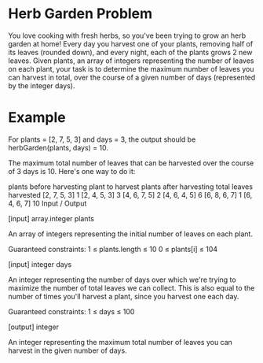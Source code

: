 # Herb Garden Problem

You love cooking with fresh herbs, so you've been trying to grow an herb garden at home! Every day you harvest one of your plants, removing half of its leaves (rounded down), and every night, each of the plants grows 2 new leaves.
Given plants, an array of integers representing the number of leaves on each plant, your task is to determine the maximum number of leaves you can harvest in total, over the course of a given number of days (represented by the integer days).

# Example

For plants = [2, 7, 5, 3] and days = 3, the output should be herbGarden(plants, days) = 10.

The maximum total number of leaves that can be harvested over the course of 3 days is 10. Here's one way to do it:

plants before harvesting 	 plant to harvest 	 plants after harvesting 	 total leaves harvested
[2, 7, 5, 3]	1	[2, 4, 5, 3]	3
[4, 6, 7, 5]	2	[4, 6, 4, 5]	6
[6, 8, 6, 7]	1	[6, 4, 6, 7]	10
Input / Output

[input] array.integer plants

An array of integers representing the initial number of leaves on each plant.

Guaranteed constraints:
1 ≤ plants.length ≤ 10
0 ≤ plants[i] ≤ 104

[input] integer days

An integer representing the number of days over which we're trying to maximize the number of total leaves we can collect. This is also equal to the number of times you'll harvest a plant, since you harvest one each day.

Guaranteed constraints:
1 ≤ days ≤ 100

[output] integer

An integer representing the maximum total number of leaves you can harvest in the given number of days.